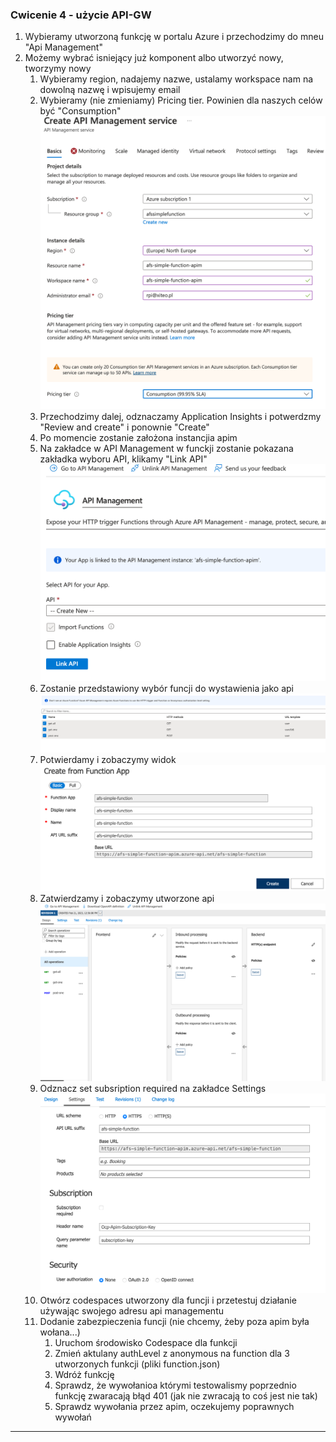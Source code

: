 ### Cwicenie 4 - użycie API-GW

1. Wybieramy utworzoną funkcję w portalu Azure i przechodzimy do mneu "Api Management"
2. Możemy wybrać isniejący już komponent albo utworzyć nowy, tworzymy nowy
   1. Wybieramy region, nadajemy nazwe, ustalamy workspace nam na dowolną nazwę i wpisujemy email
   2. Wybieramy (nie zmieniamy) Pricing tier. Powinien dla naszych celów być "Consumption" ![Create APIM](images/functions/ex4/create-apim.png)
   3. Przechodzimy dalej, odznaczamy Application Insights i potwerdzmy "Review and create" i ponownie "Create"
   4. Po momencie zostanie założona instancjia apim
   5. Na zakładce w API Management w funckji zostanie pokazana zakładka wyboru API, klikamy "Link API" ![Create API](images/functions/ex4/create-api.png)
   6. Zostanie przedstawiony wybór funcji do wystawienia jako api ![Func list](images/functions/ex4/choose-functions.png)
   7. Potwierdamy i zobaczymy widok ![Create from function APP](images/functions/ex4/create-from-function-app.png)
   8. Zatwierdzamy i zobaczymy utworzone api ![Created API](images/functions/ex4/created-api.png)
   9. Odznacz set subsription required na zakładce Settings  ![Setup](images/functions/ex4/set-subsription-required-false.png)
   10. Otwórz codespaces utworzony dla funcji i przetestuj działanie używając swojego adresu api managementu
   11. Dodanie zabezpieczenia funcji (nie chcemy, żeby poza apim była wołana...)
       1.  Uruchom środowisko Codespace dla funkcji
       2.  Zmień aktulany authLevel z anonymous na function dla 3 utworzonych funkcji (pliki function.json)
       3.  Wdróż funkcję
       4.  Sprawdz, że wywołanioa którymi testowalismy poprzednio funkcję zwaracają błąd 401 (jak nie zwracają to coś jest nie tak)
       5.  Sprawdz wywołania przez apim, oczekujemy poprawnych wywołań
   

---


